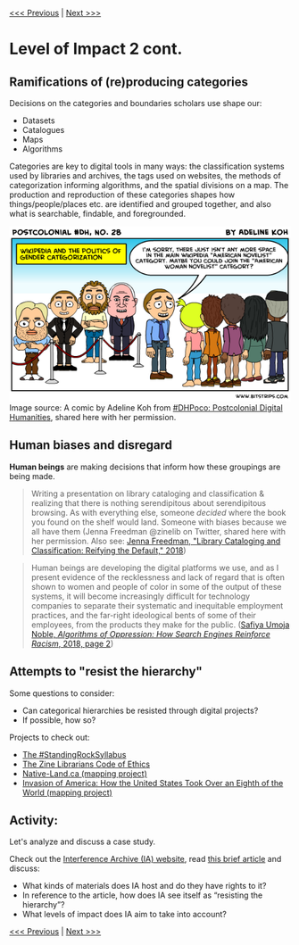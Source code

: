 [<<< Previous](impact2.md) | [Next >>>](impact3.md)

# Level of Impact 2 cont.  

## Ramifications of (re)producing categories

Decisions on the categories and boundaries scholars use shape our:  
* Datasets
* Catalogues
* Maps
* Algorithms

Categories are key to digital tools in many ways: the classification systems used by libraries and archives, the tags used on websites, the methods of categorization informing algorithms, and the spatial divisions on a map. The production and reproduction of these categories shapes how things/people/places etc. are identified and grouped together, and also what is searchable, findable, and foregrounded.  

![A comic from Postcolonial #DH No. 28 by Adeline Koh: "Wikipedia and the politics of gender categorization." In the image, a bunch of white men stand to the left behind a roped off area, and a bunch of people of color and women stand to the right. A white male facing the people to the right says to them, "I'm sorry, there just isn't any more space in the main wikipedia 'American Novelist' category. Maybe you oculd join the 'American Woman Novelist' category?"](../images/wiki.png)  
Image source: A comic by Adeline Koh from [#DHPoco: Postcolonial Digital Humanities](http://dhpoco.tumblr.com/), shared here with her permission.  

## Human biases and disregard  

**Human beings** are making decisions that inform how these groupings are being made. 

> Writing a presentation on library cataloging and classification & realizing that there is nothing serendipitous about serendipitous browsing. As with everything else, someone *decided* where the book you found on the shelf would land. Someone with biases because we all have them (Jenna Freedman @zinelib on Twitter, shared here with her permission. Also see: [Jenna Freedman, "Library Cataloging and Classification: Reifying the Default," 2018](https://lowereastsidelibrarian.info/talks/2018/moma))  

> Human beings are developing the digital platforms we use, and as I present evidence of the recklessness and lack of regard that is often shown to women and people of color in some of the output of these systems, it will become increasingly difficult for technology companies to separate their systematic and inequitable employment practices, and the far-right ideological bents of some of their employees, from the products they make for the public. ([Safiya Umoja Noble, *Algorithms of Oppression: How Search Engines Reinforce Racism*, 2018, page 2](https://nyupress.org/books/9781479837243/))  

## Attempts to "resist the hierarchy"  

Some questions to consider:  

* Can categorical hierarchies be resisted through digital projects?  
* If possible, how so?  

Projects to check out:  
* [The #StandingRockSyllabus](https://nycstandswithstandingrock.wordpress.com/standingrocksyllabus/)  
* [The Zine Librarians Code of Ethics](http://zinelibraries.info/code-of-ethics/)  
* [Native-Land.ca (mapping project)](https://native-land.ca/)  
* [Invasion of America: How the United States Took Over an Eighth of the World (mapping project)](http://usg.maps.arcgis.com/apps/webappviewer/index.html?id=eb6ca76e008543a89349ff2517db47e6)  

## Activity:

Let's analyze and discuss a case study.  

Check out the [Interference Archive (IA) website](http://interferencearchive.org/), read [this brief article](http://technical.ly/brooklyn/2016/11/28/interference-archive-activism-jen-hoyer/%20) and discuss:  

* What kinds of materials does IA host and do they have rights to it?
* In reference to the article, how does IA see itself as “resisting the hierarchy”?
* What levels of impact does IA aim to take into account?

[<<< Previous](impact2.md) | [Next >>>](impact3.md)
